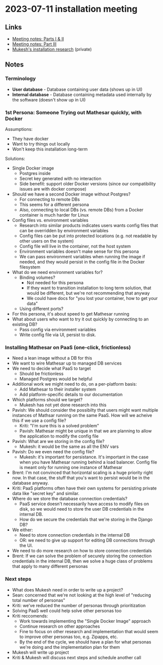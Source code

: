# 2023-07-11 installation meeting

## Links
- [Meeting notes: Parts I & II](/meeting-notes/2023-06/2023-06-13-installation-planning-meeting.md)
- [Meeting notes: Part III](/meeting-notes/2023-07/2023-07-06-installation-meeting.md)
- [Mukesh's installation research](https://hackmd.io/SFWrMLWMR72P-iQ_M30JFA) (private)

## Notes

### Terminology

- **User database** - Database containing user data (shows up in UI)
- **Internal database** - Database containing metadata used internally by the software (doesn't show up in UI)

### 1st Persona: Someone Trying out Mathesar quickly, with Docker

Assumptions:

- They have docker
- Want to try things out locally
- Won't keep this installation long-term

Solutions:

- Single Docker image
    - Postgres inside
    - Secret key generated with no interaction
    - Side benefit: support older Docker versions (since our compatibility issues are with docker compose)
- Should we have a second Docker image without Postgres?
    - For connecting to remote DBs
    - This seems for a different persona
    - Also, connecting to local DBs (vs. remote DBs) from a Docker container is much harder for Linux
- Config files vs. environment variables
    - Research into similar products indicates users wants config files that can be overridden by environment variables
    - Config files can be put into protected locations (e.g. not readable by other users on the system)
    - Config file will live in the container, not the host system
    - Environment variables doesn't make sense for this persona
    - We can pass environment variables when running the image if needed, and they would persist in the config file in the Docker filesystem 
- What do we need environment variables for?
    - Binding volumes?
        - Not needed for this persona
        - If they want to transition installation to long term solution, that would be different, but we're not recommending that anyway 
        - We could have docs for "you lost your container, how to get your data"
    - Using different ports?
- For this persona, it's about speed to get Mathesar running
- What about users who want to try it out quickly by connecting to an existing DB? 
    - Pass config via environment variables
    - Write config file via UI, persist to disk.

### Installing Mathesar on PaaS (one-click, frictionless)
- Need a lean image without a DB for this
- We want to wire Mathesar up to managed DB services
- We need to decide what PaaS to target
    - Should be frictionless
    - Managed Postgres would be helpful
- Additional work we might need to do, on a per-platform basis:
    - Add Mathesar to their installer system
    - Add platform-specific details to our documentation
- Which platforms should we target?
    - Mukesh has not yet done research into this
- Pavish: We should consider the possibilty that users might want multiple instances of Mathsar running on the same PaaS. How will we acheive this if we use a config file?
    - Kriti: "I'm sure this is a solved problem"
    - Pavish: Mathesar might be unique in that we are planning to allow the application to modify the config file
- Pavish: What are we storing in the config file?
    - Mukesh: it would be the same as all the ENV vars
- Pavish: Do we even need the config file?
    - Mukesh: it's important for persistance. It's important in the case when you have Mathesar running behind a load balancer. Config file is meant only for running one instance of Mathesar
- Brent: I'm not convinced that horizontal scaling is a huge priority right now. In that case, the stuff that you's want to persist would be in the database anyway.
- Kriti: PaaS platforms often have their own systems for persisting private data like "secret key" and similar.
- Where do we store the database connection credentials?
    - PaaS service doesn't necessarily have access to modify files on disk, so we would need to store the user DB credentials in the internal DB.
    - How do we secure the credentials that we're storing in the Django DB?
- We either:
    - Need to store connection credentials in the internal DB
    - OR: we need to give up support for editing DB connections through the UI.
- We need to do more research on how to store connection credentials
- Brent: If we can solve the problem of securely storing the connection credentials in the internal DB, then we solve a huge class of problems that apply to many different personas

### Next steps
- What does Mukesh need in order to write up a project?
- Sean: concerned that we're not looking at the high level of "reducing total number of personas"
- Kriti: we've reduced the number of personas through prioritization
- Solving PaaS well could help solve other personas too
- Kriti reccomends:
    - Work towards implementing the "Single Docker Image" approach
    - Continue research on other approaches
    - Fine to focus on other research and implementation that would seem to improve other personas too, e.g. Zipapps, etc.
    - By the end of the cycle, we should have a plan for what personas we're doing and the implementation plan for them
- Mukesh will write up project
- Kriti & Mukesh will discuss next steps and schedule another call
